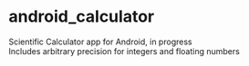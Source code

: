 # android_calculator

Scientific Calculator app for Android, in progress  <br />
Includes arbitrary precision for integers and floating numbers
